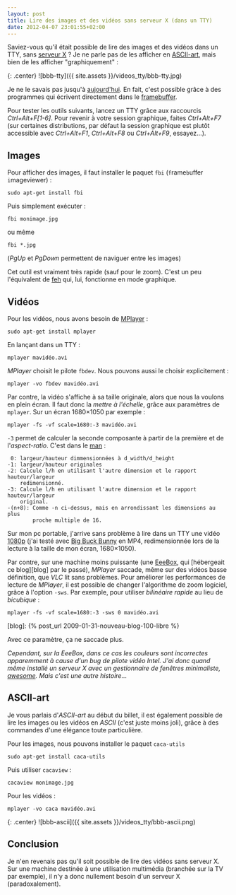 ```yaml
---
layout: post
title: Lire des images et des vidéos sans serveur X (dans un TTY)
date: 2012-04-07 23:01:55+02:00
---
```


Saviez-vous qu'il était possible de lire des images et des vidéos dans un TTY,
sans [serveur X][] ? Je ne parle pas de les afficher en [ASCII-art][], mais bien
de les afficher "graphiquement" :

{: .center}
![bbb-tty]({{ site.assets }}/videos_tty/bbb-tty.jpg)

[ascii-art]: http://fr.wikipedia.org/wiki/Art_ASCII
[serveur X]: http://fr.wikipedia.org/wiki/X_Window_System

Je ne le savais pas jusqu'à [aujourd'hui][forum]. En fait, c'est possible grâce
à des programmes qui écrivent directement dans le [framebuffer][].

[forum]: http://forum.ubuntu-fr.org/viewtopic.php?pid=8739471#p8739471
[framebuffer]: http://fr.wikipedia.org/wiki/Framebuffer_Linux

Pour tester les outils suivants, lancez un TTY grâce aux raccourcis
_Ctrl+Alt+F[1-6]_. Pour revenir à votre session graphique, faites _Ctrl+Alt+F7_
(sur certaines distributions, par défaut la session graphique est plutôt
accessible avec _Ctrl+Alt+F1_, _Ctrl+Alt+F8_ ou _Ctrl+Alt+F9_, essayez…).


## Images

Pour afficher des images, il faut installer le paquet `fbi` (`f`rame`b`uffer
`i`mageviewer) :

    sudo apt-get install fbi

Puis simplement exécuter :

    fbi monimage.jpg

ou même

    fbi *.jpg

(_PgUp_ et _PgDown_ permettent de naviguer entre les images)

Cet outil est vraiment très rapide (sauf pour le zoom). C'est un peu
l'équivalent de [feh][] qui, lui, fonctionne en mode graphique.

[feh]: http://doc.ubuntu-fr.org/feh


## Vidéos

Pour les vidéos, nous avons besoin de [MPlayer][] :

[mplayer]: http://fr.wikipedia.org/wiki/MPlayer

    sudo apt-get install mplayer

En lançant dans un TTY :

    mplayer mavidéo.avi

_MPlayer_ choisit le pilote `fbdev`. Nous pouvons aussi le choisir
explicitement :

    mplayer -vo fbdev mavidéo.avi

Par contre, la vidéo s'affiche à sa taille originale, alors que nous la voulons
en plein écran. Il faut donc la _mettre à l'échelle_, grâce aux paramètres de
`mplayer`. Sur un écran 1680×1050 par exemple :

    mplayer -fs -vf scale=1680:-3 mavidéo.avi

`-3` permet de calculer la seconde composante à partir de la première et de
l'_aspect-ratio_. C'est dans le [man][man] :

[man]: http://man.cx/mplayer%281%29/fr

     0: largeur/hauteur dimmensionnées à d_width/d_height
    -1: largeur/hauteur originales
    -2: Calcule l/h en utilisant l'autre dimension et le rapport hauteur/largeur
        redimensionné.
    -3: Calcule l/h en utilisant l'autre dimension et le rapport hauteur/largeur
        original.
    -(n+8): Comme -n ci-dessus, mais en arrondissant les dimensions au plus
            proche multiple de 16.

Sur mon pc portable, j'arrive sans problème à lire dans un TTY une vidéo
[1080p][] (j'ai testé avec [Big Buck Bunny][] en MP4, redimensionnée lors de la
lecture à la taille de mon écran, 1680×1050).

[1080p]: http://fr.wikipedia.org/wiki/1080p
[Big Buck Bunny]: http://www.bigbuckbunny.org/index.php/download/

Par contre, sur une machine moins puissante (une [EeeBox][], qui [hébergeait ce
blog][blog] par le passé), _MPlayer_ saccade, même sur des vidéos basse
définition, que _VLC_ lit sans problèmes.  Pour améliorer les performances de
lecture de _MPlayer_, il est possible de changer l'algorithme de zoom logiciel,
grâce à l'option `-sws`. Par exemple, pour utiliser _bilinéaire rapide_ au lieu
de _bicubique_ :

    mplayer -fs -vf scale=1680:-3 -sws 0 mavidéo.avi

[eeebox]: http://www.asus.fr/event/Eeebox_B202/
[blog]: {% post_url 2009-01-31-nouveau-blog-100-libre %}

Avec ce paramètre, ça ne saccade plus.

_Cependant, sur la EeeBox, dans ce cas les couleurs sont incorrectes apparemment
à cause d'un bug de pilote vidéo Intel. J'ai donc quand même installé un serveur
X avec un gestionnaire de fenêtres minimaliste,
[awesome][]. Mais c'est une autre histoire…_

[awesome]: http://awesomewm.org


## ASCII-art

Je vous parlais d'_ASCII-art_ au début du billet, il est également possible de
lire les images ou les vidéos en _ASCII_ (c'est juste moins joli), grâce à des
commandes d'une élégance toute particulière.

Pour les images, nous pouvons installer le paquet `caca-utils` 

    sudo apt-get install caca-utils

Puis utiliser `cacaview` :

    cacaview monimage.jpg

Pour les vidéos :

    mplayer -vo caca mavidéo.avi

{: .center}
![bbb-ascii]({{ site.assets }}/videos_tty/bbb-ascii.png)


## Conclusion

Je n'en revenais pas qu'il soit possible de lire des vidéos sans serveur X. Sur
une machine destinée à une utilisation multimédia (branchée sur la TV par
exemple), il n'y a donc nullement besoin d'un serveur X (paradoxalement).
